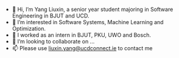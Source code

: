 - 👋 Hi, I’m Yang Liuxin, a senior year student majoring in Software Engineering in BJUT and UCD.
- 👀 I’m interested in Software Systems, Machine Learning and Optimization.
- 🌱 I worked as an intern in BJUT, PKU, UWO and Bosch.
- 💞️ I’m looking to collaborate on ...
- 📫 Please use liuxin.yang@ucdconnect.ie to contact me

<!---
yangliuxin-nn/yangliuxin-nn is a ✨ special ✨ repository because its `README.md` (this file) appears on your GitHub profile.
You can click the Preview link to take a look at your changes.
--->
